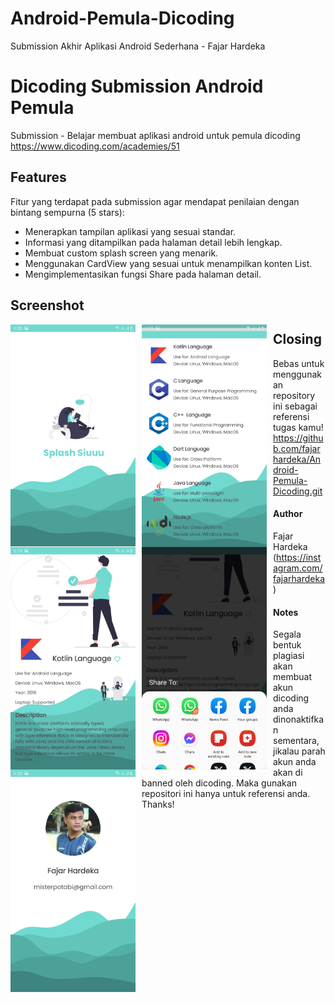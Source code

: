 # Android-Pemula-Dicoding
Submission Akhir Aplikasi Android Sederhana - Fajar Hardeka

# Dicoding Submission Android Pemula
Submission - Belajar membuat aplikasi android untuk pemula dicoding https://www.dicoding.com/academies/51

## Features
Fitur yang terdapat pada submission agar mendapat penilaian dengan bintang sempurna (5 stars):
- Menerapkan tampilan aplikasi yang sesuai standar.
- Informasi yang ditampilkan pada halaman detail lebih lengkap.
- Membuat custom splash screen yang menarik.
- Menggunakan CardView yang sesuai untuk menampilkan konten List.
- Mengimplementasikan fungsi Share pada halaman detail.

## Screenshot
<img src="https://github.com/fajarhardeka/Android-Pemula-Dicoding/blob/master/Scrennshots/1.jpeg"
     alt="Splashscreen Activity"
     style="float: left; margin-right: 10px;"
     width="200" /> <img src="https://github.com/fajarhardeka/Android-Pemula-Dicoding/blob/master/Scrennshots/2.jpeg"
     alt="Main Activity"
     style="float: left; margin-right: 10px;"
     width="200" /> <img src="https://github.com/fajarhardeka/Android-Pemula-Dicoding/blob/master/Scrennshots/3.jpeg"
     alt="Detail Activity"
     style="float: left; margin-right: 10px;"
     width="200" /> <img src="https://github.com/fajarhardeka/Android-Pemula-Dicoding/blob/master/Scrennshots/4.jpeg"
     alt="Share to"
     style="float: left; margin-right: 10px;"
     width="200" /> <img src="https://github.com/fajarhardeka/Android-Pemula-Dicoding/blob/master/Scrennshots/5.jpeg"
     alt="About Activity"
     style="float: left; margin-right: 10px;"
     width="200" />
     
     
## Closing
Bebas untuk menggunakan repository ini sebagai referensi tugas kamu! <br>https://github.com/fajarhardeka/Android-Pemula-Dicoding.git

#### Author
Fajar Hardeka (https://instagram.com/fajarhardeka)

#### Notes
Segala bentuk plagiasi akan membuat akun dicoding anda dinonaktifkan sementara, jikalau parah akun anda akan di banned oleh dicoding. Maka gunakan repositori ini hanya untuk referensi anda. Thanks!
